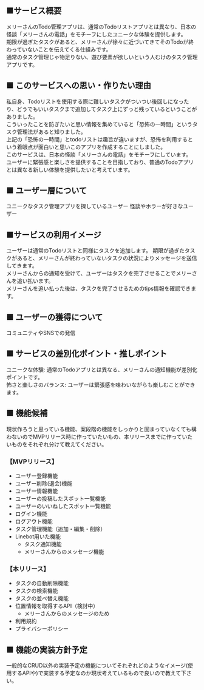## ■サービス概要
メリーさんのTodo管理アプリは、通常のTodoリストアプリとは異なり、日本の怪談「メリーさんの電話」をモチーフにしたユニークな体験を提供します。  
期限が過ぎたタスクがあると、メリーさんが徐々に近づいてきてそのTodoが終わっていないことを伝えてくる仕組みです。  
通常のタスク管理じゃ物足りない、遊び要素が欲しいという人むけのタスク管理アプリです。  

## ■ このサービスへの思い・作りたい理由
私自身、Todoリストを使用する際に難しいタスクがついつい後回しになったり、どうでもいいタスクまで追加してタスク上にずっと残っているということがありました。  
こういったことを防ぎたいと思い情報を集めていると「恐怖の一時間」というタスク管理法があると知りました。  
上記の「恐怖の一時間」とtodoリストは趣旨が違いますが、恐怖を利用するという着眼点が面白いと思いこのアプリを作成することにしました。  
このサービスは、日本の怪談「メリーさんの電話」をモチーフにしています。  
ユーザーに緊張感と楽しさを提供することを目指しており、普通のTodoアプリとは異なる新しい体験を提供したいと考えています。  

## ■ ユーザー層について
ユニークなタスク管理アプリを探しているユーザー
怪談やホラーが好きなユーザー

## ■サービスの利用イメージ
ユーザーは通常のTodoリストと同様にタスクを追加します。
期限が過ぎたタスクがあると、メリーさんが終わっていないタスクの状況によりメッセージを送信してきます。  
メリーさんからの通知を受けて、ユーザーはタスクを完了させることでメリーさんを追い払います。  
メリーさんを追い払った後は、タスクを完了させるためのtips情報を確認できます。  

## ■ ユーザーの獲得について
コミュニティやSNSでの発信

## ■ サービスの差別化ポイント・推しポイント
ユニークな体験: 通常のTodoアプリとは異なる、メリーさんの通知機能が差別化ポイントです。  
怖さと楽しさのバランス: ユーザーは緊張感を味わいながらも楽しむことができます。

## ■ 機能候補
現状作ろうと思っている機能、案段階の機能をしっかりと固まっていなくても構わないのでMVPリリース時に作っていたいもの、本リリースまでに作っていたいものをそれぞれ分けて教えてください。
### 【MVPリリース】
* ユーザー登録機能
* ユーザー削除(退会)機能
* ユーザー情報機能
* ユーザーの投稿したスポット一覧機能
* ユーザーのいいねしたスポット一覧機能
* ログイン機能
* ログアウト機能
* タスク管理機能（追加・編集・削除）
* Linebot用いた機能
  * タスク通知機能
  * メリーさんからのメッセージ機能


### 【本リリース】
* タスクの自動削除機能
* タスクの検索機能
* タスクの並べ替え機能
* 位置情報を取得するAPI（検討中）
    * メリーさんからのメッセージのため
* 利用規約
* プライバシーポリシー




## ■ 機能の実装方針予定
一般的なCRUD以外の実装予定の機能についてそれぞれどのようなイメージ(使用するAPIや)で実装する予定なのか現状考えているもので良いので教えて下さい。
